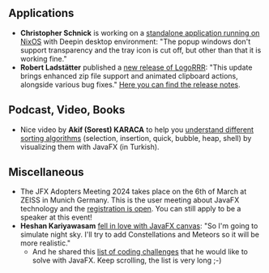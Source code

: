 ## Applications

* **Christopher Schnick** is working on a [standalone application running on NixOS](https://twitter.com/crschnick/status/1743296483544150114) with Deepin desktop environment: "The popup windows don't support transparency and the tray icon is cut off, but other than that it is working fine."
* **Robert Ladstätter** published a [new release of LogoRRR](https://twitter.com/rladstaetter/status/1745586922515288416): "This update brings enhanced zip file support and animated clipboard actions, alongside various bug fixes." [Here you can find the release notes](https://github.com/rladstaetter/LogoRRR/releases/tag/24.2.0).

## Podcast, Video, Books

* Nice video by **Akif (Sorest) KARACA** to help you [understand different sorting algorithms](https://www.youtube.com/watch?v=HmoRQkmyPnk) (selection, insertion, quick, bubble, heap, shell) by visualizing them with JavaFX (in Turkish).

## Miscellaneous

* The JFX Adopters Meeting 2024 takes place on the 6th of March at ZEISS in Munich Germany. This is the user meeting about JavaFX technology and the [registration is open](https://zeiss.com/meditec/en/news-events/events/jfx-adopters-meeting.html#register). You can still apply to be a speaker at this event!
* **Heshan Kariyawasam** [fell in love with JavaFX canvas](https://www.linkedin.com/posts/heshanthenura_javafx-java-night-activity-7149071331672616960-gXKa/): "So I'm going to simulate night sky. I'll try to add Constellations and Meteors so it will be more realistic."
  * And he shared this [list of coding challenges](https://www.youtube.com/playlist?list=PLRqwX-V7Uu6ZiZxtDDRCi6uhfTH4FilpH) that he would like to solve with JavaFX. Keep scrolling, the list is very long ;-)
